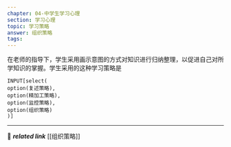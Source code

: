 ```yaml
---
chapter: 04-中学生学习心理
section: 学习心理
topic: 学习策略
answer: 组织策略
tags:
---
```


在老师的指导下，学生采用画示意图的方式对知识进行归纳整理，以促进自己对所学知识的掌握。学生采用的这种学习策略是

```meta-bind
INPUT[select(
option(复述策略),
option(精加工策略),
option(监控策略),
option(组织策略)
)]
```

---
🔗 ***related link*** [[组织策略]]